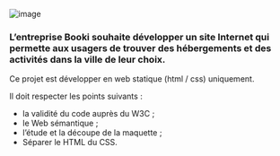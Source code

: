 ![image](https://user-images.githubusercontent.com/91601155/204237099-31bd1d9e-5324-49f8-8f43-462ce1201e63.png)

### L’entreprise Booki souhaite développer un site Internet qui permette aux usagers de trouver des hébergements et des activités dans la ville de leur choix.

Ce projet est développer en web statique (html / css) uniquement.

Il doit respecter les points suivants :
- la validité du code auprès du W3C ;
- le Web sémantique ;
- l’étude et la découpe de la maquette  ;
- Séparer le HTML du CSS.
